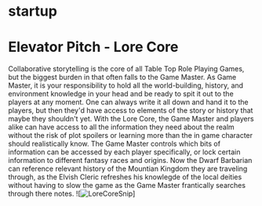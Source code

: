 # startup

# Elevator Pitch - Lore Core
Collaborative storytelling is the core of all Table Top Role Playing Games, but the biggest burden in that often falls to the Game Master. As Game Master, it is your responsibility to hold all the world-building, history, and environment knowledge in your head and be ready to spit it out to the players at any moment. One can always write it all down and hand it to the players, but then they'd have access to elements of the story or history that maybe they shouldn't yet. With the Lore Core, the Game Master and players alike can have access to all the information they need about the realm without the risk of plot spoilers or learning more than the in game character should realistically know. The Game Master controls which bits of information can be accessed by each player specifically, or lock certain information to different fantasy races and origins. Now the Dwarf Barbarian can reference relevant history of the Mountian Kingdom they are traveling through, as the Elvish Cleric refreshes his knowlegde of the local deities without having to slow the game as the Game Master frantically searches through there notes. 
![![LoreCoreSnip](https://github.com/user-attachments/assets/e174c4bd-d5d8-4d7a-8799-84c6ca78f981)]
